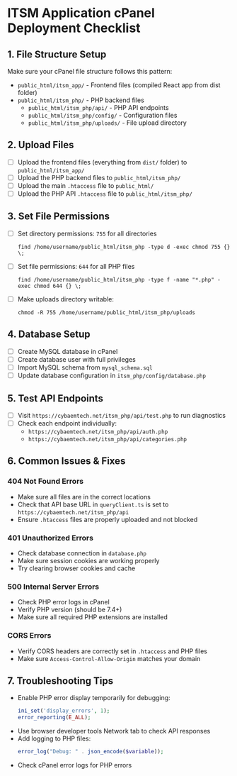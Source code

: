 # ITSM Application cPanel Deployment Checklist

## 1. File Structure Setup
Make sure your cPanel file structure follows this pattern:
- `public_html/itsm_app/` - Frontend files (compiled React app from dist folder)
- `public_html/itsm_php/` - PHP backend files
  - `public_html/itsm_php/api/` - PHP API endpoints
  - `public_html/itsm_php/config/` - Configuration files
  - `public_html/itsm_php/uploads/` - File upload directory

## 2. Upload Files
- [ ] Upload the frontend files (everything from `dist/` folder) to `public_html/itsm_app/`
- [ ] Upload the PHP backend files to `public_html/itsm_php/`
- [ ] Upload the main `.htaccess` file to `public_html/`
- [ ] Upload the PHP API `.htaccess` file to `public_html/itsm_php/`

## 3. Set File Permissions
- [ ] Set directory permissions: `755` for all directories
  ```
  find /home/username/public_html/itsm_php -type d -exec chmod 755 {} \;
  ```
- [ ] Set file permissions: `644` for all PHP files
  ```
  find /home/username/public_html/itsm_php -type f -name "*.php" -exec chmod 644 {} \;
  ```
- [ ] Make uploads directory writable:
  ```
  chmod -R 755 /home/username/public_html/itsm_php/uploads
  ```

## 4. Database Setup
- [ ] Create MySQL database in cPanel
- [ ] Create database user with full privileges
- [ ] Import MySQL schema from `mysql_schema.sql`
- [ ] Update database configuration in `itsm_php/config/database.php`

## 5. Test API Endpoints
- [ ] Visit `https://cybaemtech.net/itsm_php/api/test.php` to run diagnostics
- [ ] Check each endpoint individually:
  - `https://cybaemtech.net/itsm_php/api/auth.php` 
  - `https://cybaemtech.net/itsm_php/api/categories.php`

## 6. Common Issues & Fixes

### 404 Not Found Errors
- Make sure all files are in the correct locations
- Check that API base URL in `queryClient.ts` is set to `https://cybaemtech.net/itsm_php/api`
- Ensure `.htaccess` files are properly uploaded and not blocked

### 401 Unauthorized Errors
- Check database connection in `database.php`
- Make sure session cookies are working properly
- Try clearing browser cookies and cache

### 500 Internal Server Errors
- Check PHP error logs in cPanel
- Verify PHP version (should be 7.4+)
- Make sure all required PHP extensions are installed

### CORS Errors
- Verify CORS headers are correctly set in `.htaccess` and PHP files
- Make sure `Access-Control-Allow-Origin` matches your domain

## 7. Troubleshooting Tips
- Enable PHP error display temporarily for debugging:
  ```php
  ini_set('display_errors', 1);
  error_reporting(E_ALL);
  ```
- Use browser developer tools Network tab to check API responses
- Add logging to PHP files:
  ```php
  error_log("Debug: " . json_encode($variable));
  ```
- Check cPanel error logs for PHP errors
